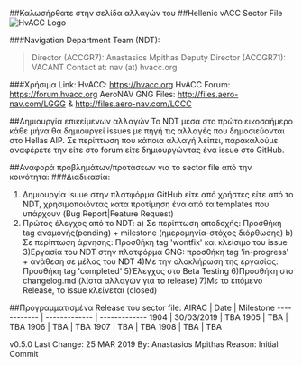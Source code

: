 ##Καλωσήρθατε στην σελίδα αλλαγών του
##Hellenic vACC Sector File 
![HvACC Logo](https://forum.hvacc.org/uploads/monthly_2019_02/hvacc-logo-1-1.png.8ecd658f966d7ab047b8c305c623ece1.png)

###Navigation Department Team (NDT):
>Director (ACCGR7): Anastasios Mpithas
>Deputy Director (ACCGR71): VACANT
>Contact at: nav (at) hvacc.org

###Χρήσιμα Link:
HvACC: https://hvacc.org
HvACC Forum: https://forum.hvacc.org
AeroNAV GNG Files: http://files.aero-nav.com/LGGG & http://files.aero-nav.com/LCCC

##Δημιουργία επικείμενων αλλαγών
To NDT μεσα στο πρώτο εικοσαήμερο κάθε μήνα θα δημιουργεί issues με πηγή τις αλλαγές που δημοσιεύονται στο Hellas AIP. 
Σε περίπτωση που κάποια αλλαγή λείπει, παρακαλούμε αναφέρετε την είτε στο forum είτε δημιουργώντας ένα issue στο GitHub.

##Αναφορά προβλημάτων/προτάσεων για το sector file από την κοινότητα:
###Διαδικασία:
1) Δημιουργία Isuue στην πλατφόρμα GitHub είτε από χρήστες είτε από το NDT, χρησιμοποιόντας κατα προτίμηση ένα από τα templates που υπάρχουν (Bug Report|Feature Request)
2) Πρώτος έλεγχος από το NDT: 
  a) Σε περίπτωση αποδοχής: Προσθήκη tag αναμονής(pending) + milestone (ημερομηνία-στόχος διόρθωσης)
  b) Σε περίπτωση άρνησης: Προσθήκη tag 'wontfix' και κλείσιμο του issue
3)Εργασία του NDT στην πλατφόρμα GNG: προσθήκη tag 'in-progress' + ανάθεση σε μέλος του NDT
4)Με την ολοκλήρωση της εργασίας: Προσθήκη tag 'completed'
5)Έλεγχος στο Beta Testing
6)Προσθήκη στο changelog.md (λίστα αλλαγών για το release)
7)Με το επόμενο Release, το issue κλείνεται (closed)

##Προγραμματισμένα Release του sector file:
AIRAC | Date | Milestone 
------------ | ------------- | -------------
1904 | 30/03/2019 | TBA
1905 | TBA | TBA
1906 | TBA | TBA
1907 | TBA | TBA
1908 | TBA | TBA

v0.5.0
Last Change: 25 MAR 2019
By: Anastasios Mpithas
Reason: Initial Commit
